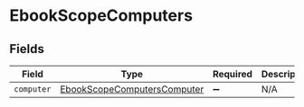 # EbookScopeComputers


## Fields

| Field                                                                             | Type                                                                              | Required                                                                          | Description                                                                       |
| --------------------------------------------------------------------------------- | --------------------------------------------------------------------------------- | --------------------------------------------------------------------------------- | --------------------------------------------------------------------------------- |
| `computer`                                                                        | [EbookScopeComputersComputer](../../models/shared/ebookscopecomputerscomputer.md) | :heavy_minus_sign:                                                                | N/A                                                                               |